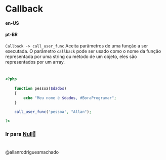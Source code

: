 # Callback               

#### en-US


#### pt-BR
`Callback -> call_user_func` Aceita parâmetros de uma função a ser executada. O parâmetro `callback` pode ser usado
como o nome da função representada por uma string ou método de um objeto, eles são representados por um array.

#

```php
<?php
    
    function pessoa($dados)
    {
        echo "Meu nome é $dados, #BoraProgramar";
    }
    
    call_user_func('pessoa', "Allan");

?>
```


### Ir para [Null](10Null.md)🚀

#
@allanrodriguesmachado